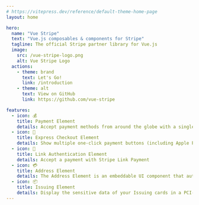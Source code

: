 ```yaml
---
# https://vitepress.dev/reference/default-theme-home-page
layout: home

hero:
  name: "Vue Stripe"
  text: "Vue.js composables & components for Stripe"
  tagline: The official Stripe partner library for Vue.js
  image:
    src: /vue-stripe-logo.png
    alt: Vue Stripe Logo
  actions:
    - theme: brand
      text: Let's Go!
      link: /introduction
    - theme: alt
      text: View on GitHub
      link: https://github.com/vue-stripe

features:
  - icon: 💰
    title: Payment Element
    details: Accept payment methods from around the globe with a single secure, embeddable UI component
  - icon: 💸
    title: Express Checkout Element
    details: Show multiple one-click payment buttons (including Apple Pay and Google Pay) to your customers at the same time
  - icon: 🔗
    title: Link Authentication Element
    details: Accept a payment with Stripe Link Payment
  - icon: 💳
    title: Address Element
    details: The Address Element is an embeddable UI component that autofills your customers’ billing and shipping addresses quickly and accurately
  - icon: 📦
    title: Issuing Element
    details: Display the sensitive data of your Issuing cards in a PCI-compliant manner
---
```


<!-- <style>
:root {
  --vp-home-hero-name-color: transparent;
  --vp-home-hero-name-background: -webkit-linear-gradient(120deg, #bd34fe 30%, #41d1ff);

  --vp-home-hero-image-background-image: linear-gradient(-45deg, #bd34fe 50%, #47caff 50%);
  --vp-home-hero-image-filter: blur(44px);
}

@media (min-width: 640px) {
  :root {
    --vp-home-hero-image-filter: blur(56px);
  }
}

@media (min-width: 960px) {
  :root {
    --vp-home-hero-image-filter: blur(68px);
  }
}
</style> -->